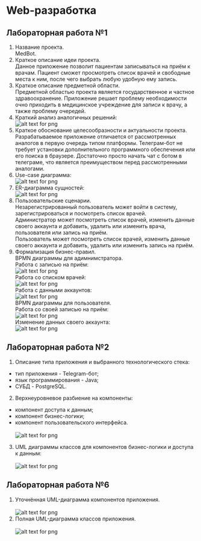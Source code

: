 # Web-разработка

## Лабораторная работа №1
1. Название проекта.\
MedBot.
2. Краткое описание идеи проекта.\
Данное приложение позволит пациентам записываться на приём к врачам. Пациент сможет просмотреть список врачей и свободные места к ним, после чего выбрать любую удобную ему запись.
3. Краткое описание предметной области.\
Предметной областью проекта является государственное и частное здравоохранение. Приложение решает проблему необходимости очно приходить в медицинское учреждение для записи к врачу, а также проблему очередей.
4. Краткий анализ аналогичных решений:\
![alt text for png](img/table.png)
5. Краткое обоснование целесообразности и актуальности проекта.\
Разрабатываемое приложение отличается от рассмотренных аналогов в первую очередь типом платформы. Телеграм-бот не требует установки дополнительного программного обеспечения или его поиска в браузере. Достаточно просто начать чат с ботом в телеграме, что является преимуществом перед рассмотренными аналогами.
6. Use-case диаграмма:\
![alt text for png](img/use_case.png)
7. ER-диаграмма сущностей:\
![alt text for png](img/ER.png)
8. Пользовательские сценарии.\
Незарегистрированный пользователь может войти в систему, зарегистрироваться и посмотреть список врачей.\
Администратор может посмотреть список врачей, изменить данные своего аккаунта и добавить, удалить или изменить врача, пользователя или запись на приём.\
Пользователь может посмотреть список врачей, изменить данные своего аккаунта и добавить, удалить или изменить запись на приём.
9. Формализация бизнес-правил.\
BPMN диаграммы для адимнимстратора.\
Работа с записью на приём:\
![alt text for png](img/BPMN_admin_1.png)\
Работа со списком врачей:\
![alt text for png](img/BPMN_admin_2.png)\
Работа с данными аккаунтов:\
![alt text for png](img/BPMN_admin_3.png)\
BPMN диаграммы для пользователя.\
Работа со своей записью на приём:\
![alt text for png](img/BPMN_user_1.png)\
Изменение данных своего аккаунта:\
![alt text for png](img/BPMN_user_2.png)

## Лабораторная работа №2
1. Описание типа приложения и выбранного технологического стека:
- тип приложения - Telegram-бот;
- язык программирования - Java;
- СУБД - PostgreSQL.
2. Верхнеуровневое разбиение на компоненты:
- компонент доступа к данным;
- компонент бизнес-логики;
- компонент пользовательского интерфейса.
<br/><br/>
![alt text for png](img/components.png)
3. UML диаграммы классов для компонентов бизнес-логики и доступа к данным:
<br/><br/>
![alt text for png](img/UML.png)

## Лабораторная работа №6
1. Уточнённая UML-диаграмма компонентов приложения.
<br/><br/>
![alt text for png](img/updated_components.png)
2. Полная UML-диаграмма классов приложения.
<br/><br/>
![alt text for png](img/updated_UML.png)